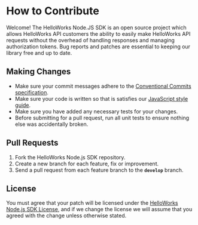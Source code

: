 # How to Contribute

Welcome! The HelloWorks Node.JS SDK is an open source project which allows HelloWorks API customers the ability to easily make HelloWorks API requests without the overhead of handling responses and managing authorization tokens. Bug reports and patches are essential to keeping our library free and up to date.

## Making Changes

* Make sure your commit messages adhere to the [Conventional Commits specification](https://conventionalcommits.org/).
* Make sure your code is written so that is satisfies our [JavaScript style guide](https://github.com/hellosign/javascript).
* Make sure you have added any necessary tests for your changes.
* Before submitting for a pull request, run all unit tests to ensure nothing else was accidentally broken.

## Pull Requests

1. Fork the HelloWorks Node.js SDK repository.
2. Create a new branch for each feature, fix or improvement.
3. Send a pull request from each feature branch to the **`develop`** branch.

## License

You must agree that your patch will be licensed under the [HelloWorks Node.js SDK License](../LICENSE), and if we change the license we will assume that you agreed with the change unless otherwise stated.
